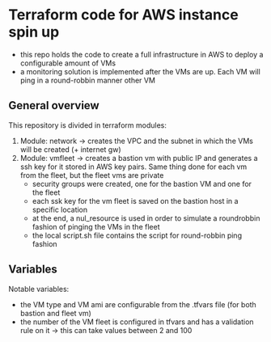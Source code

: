 # Terraform code for AWS instance spin up
- this repo holds the code to create a full infrastructure in AWS to deploy a configurable amount of VMs
- a monitoring solution is implemented after the VMs are up. Each VM will ping in a round-robbin manner other VM

## General overview
This repository is divided in terraform modules:
1. Module: network -> creates the VPC and the subnet in which the VMs will be created (+ internet gw)
2. Module: vmfleet -> creates a bastion vm with public IP and generates a ssh key for it stored in AWS key pairs. Same thing done for each vm from the fleet, but the fleet vms are private
    - security groups were created, one for the bastion VM and one for the fleet
    - each ssk key for the vm fleet is saved on the bastion host in a specific location
    - at the end, a nul_resource is used in order to simulate a roundrobbin fashion of pinging the VMs in the fleet
    - the local script.sh file contains the script for round-robbin ping fashion
## Variables
Notable variables:
- the VM type and VM ami are configurable from the .tfvars file (for both bastion and fleet vm)
- the number of the VM fleet is configured in tfvars and has a validation rule on it -> this can take values between 2 and 100